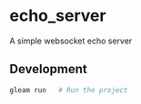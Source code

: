 # echo_server

A simple websocket echo server

## Development

```sh
gleam run   # Run the project
```
